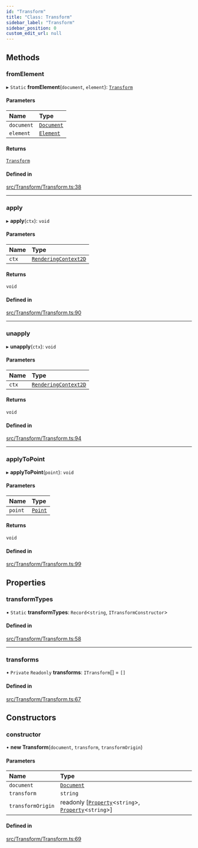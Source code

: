 ```yaml
---
id: "Transform"
title: "Class: Transform"
sidebar_label: "Transform"
sidebar_position: 0
custom_edit_url: null
---
```


## Methods

### fromElement

▸ `Static` **fromElement**(`document`, `element`): [`Transform`](Transform.md)

#### Parameters

| Name | Type |
| :------ | :------ |
| `document` | [`Document`](Document.md) |
| `element` | [`Element`](Element.md) |

#### Returns

[`Transform`](Transform.md)

#### Defined in

[src/Transform/Transform.ts:38](https://github.com/canvg/canvg/blob/5c58ee8/src/Transform/Transform.ts#L38)

___

### apply

▸ **apply**(`ctx`): `void`

#### Parameters

| Name | Type |
| :------ | :------ |
| `ctx` | [`RenderingContext2D`](../#renderingcontext2d) |

#### Returns

`void`

#### Defined in

[src/Transform/Transform.ts:90](https://github.com/canvg/canvg/blob/5c58ee8/src/Transform/Transform.ts#L90)

___

### unapply

▸ **unapply**(`ctx`): `void`

#### Parameters

| Name | Type |
| :------ | :------ |
| `ctx` | [`RenderingContext2D`](../#renderingcontext2d) |

#### Returns

`void`

#### Defined in

[src/Transform/Transform.ts:94](https://github.com/canvg/canvg/blob/5c58ee8/src/Transform/Transform.ts#L94)

___

### applyToPoint

▸ **applyToPoint**(`point`): `void`

#### Parameters

| Name | Type |
| :------ | :------ |
| `point` | [`Point`](Point.md) |

#### Returns

`void`

#### Defined in

[src/Transform/Transform.ts:99](https://github.com/canvg/canvg/blob/5c58ee8/src/Transform/Transform.ts#L99)

## Properties

### transformTypes

▪ `Static` **transformTypes**: `Record`<`string`, `ITransformConstructor`\>

#### Defined in

[src/Transform/Transform.ts:58](https://github.com/canvg/canvg/blob/5c58ee8/src/Transform/Transform.ts#L58)

___

### transforms

• `Private` `Readonly` **transforms**: `ITransform`[] = `[]`

#### Defined in

[src/Transform/Transform.ts:67](https://github.com/canvg/canvg/blob/5c58ee8/src/Transform/Transform.ts#L67)

## Constructors

### constructor

• **new Transform**(`document`, `transform`, `transformOrigin`)

#### Parameters

| Name | Type |
| :------ | :------ |
| `document` | [`Document`](Document.md) |
| `transform` | `string` |
| `transformOrigin` | readonly [[`Property`](Property.md)<`string`\>, [`Property`](Property.md)<`string`\>] |

#### Defined in

[src/Transform/Transform.ts:69](https://github.com/canvg/canvg/blob/5c58ee8/src/Transform/Transform.ts#L69)

